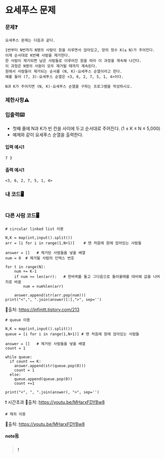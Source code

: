 # 요세푸스 문제

### 문제❓
```
요세푸스 문제는 다음과 같다.

1번부터 N번까지 N명의 사람이 원을 이루면서 앉아있고, 양의 정수 K(≤ N)가 주어진다. 
이제 순서대로 K번째 사람을 제거한다. 
한 사람이 제거되면 남은 사람들로 이루어진 원을 따라 이 과정을 계속해 나간다. 
이 과정은 N명의 사람이 모두 제거될 때까지 계속된다. 
원에서 사람들이 제거되는 순서를 (N, K)-요세푸스 순열이라고 한다. 
예를 들어 (7, 3)-요세푸스 순열은 <3, 6, 2, 7, 5, 1, 4>이다.

N과 K가 주어지면 (N, K)-요세푸스 순열을 구하는 프로그램을 작성하시오.
```

### 제한사항⚠️


### 입출력⌨️
* 첫째 줄에 N과 K가 빈 칸을 사이에 두고 순서대로 주어진다. (1 ≤ K ≤ N ≤ 5,000)
* 예제와 같이 요세푸스 순열을 출력한다.

#### 입력 예시1
```
7 3
```
#### 출력 예시1
```
<3, 6, 2, 7, 5, 1, 4>
```


### 내 코드🖥️
```

```

### 다른 사람 코드🖥️
```
# circular linked list 이용

N,K = map(int,input().split())
arr = [i for i in range(1,N+1)]    # 맨 처음에 원에 앉아있는 사람들

answer = []   # 제거된 사람들을 넣을 배열
num = 0  # 제거될 사람의 인덱스 번호

for t in range(N):
    num += K-1  
    if num >= len(arr):   # 한바퀴를 돌고 그다음으로 돌아올때를 대비해 값을 나머지로 바꿈  
        num = num%len(arr)
 
    answer.append(str(arr.pop(num)))
print("<",", ".join(answer)[:],">", sep='')
```
🔗출처: https://infinitt.tistory.com/213

```
# queue 이용

N,K = map(int,input().split())
queue = [i for i in range(1,N+1)] # 맨 처음에 원에 앉아있는 사람들

answer = []   # 제거된 사람들을 넣을 배열
count = 1

while queue:
  if count == K:
    answer.append(str(queue.pop(0)))
    count = 1
  else:
    queue.append(queue.pop(0))
    count +=1

print("<", ", ".join(answer), ">", sep='')
```
❗ 시간초과
🔗출처: https://youtu.be/MHarxFDYBw8

```
# 재귀 이용
```
🔗출처: https://youtu.be/MHarxFDYBw8

#### note🗒️
> 
>
>❗
